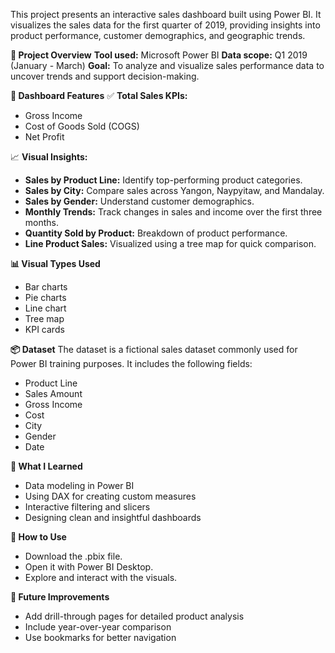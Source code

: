 This project presents an interactive sales dashboard built using Power BI. It visualizes the sales data for the first quarter of 2019, providing insights into product performance, customer demographics, and geographic trends.

**📁 Project Overview**
**Tool used:** Microsoft Power BI
**Data scope:** Q1 2019 (January - March)
**Goal:** To analyze and visualize sales performance data to uncover trends and support decision-making.

**📌 Dashboard Features**
✅ **Total Sales KPIs:**

* Gross Income
* Cost of Goods Sold (COGS)
* Net Profit

📈 **Visual Insights:**

* **Sales by Product Line:** Identify top-performing product categories.
* **Sales by City:** Compare sales across Yangon, Naypyitaw, and Mandalay.
* **Sales by Gender:** Understand customer demographics.
* **Monthly Trends:** Track changes in sales and income over the first three months.
* **Quantity Sold by Product:** Breakdown of product performance.
* **Line Product Sales:** Visualized using a tree map for quick comparison.

**📊 Visual Types Used**

* Bar charts
* Pie charts
* Line chart
* Tree map
* KPI cards

**📦 Dataset**
The dataset is a fictional sales dataset commonly used for Power BI training purposes. It includes the following fields:

* Product Line
* Sales Amount
* Gross Income
* Cost
* City
* Gender
* Date

**🧠 What I Learned**

* Data modeling in Power BI
* Using DAX for creating custom measures
* Interactive filtering and slicers
* Designing clean and insightful dashboards

**🚀 How to Use**

* Download the .pbix file.
* Open it with Power BI Desktop.
* Explore and interact with the visuals.

**📍 Future Improvements**

* Add drill-through pages for detailed product analysis
* Include year-over-year comparison
* Use bookmarks for better navigation
